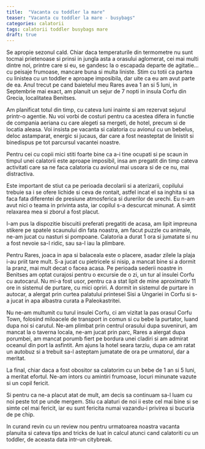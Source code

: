 ```yaml
---
title:  "Vacanta cu toddler la mare"
teaser: "Vacanta cu toddler la mare - busybags"
categories: calatorii
tags: calatorii toddler busybags mare
draft: true
---
```

Se apropie sezonul cald. Chiar daca temperaturile din termometre nu sunt tocmai prietenoase si prinsi in jungla asta a orasului aglomerat, cei mai multi dintre noi, printre care si eu, se gandesc la o escapada departe de agitatie... cu peisaje frumoase, mancare buna si multa liniste.
Stim cu totii ca partea cu linistea cu un toddler e aproape imposibila, dar uite ca eu am avut parte de ea.
Anul trecut pe cand baietelul meu Rares avea 1 an si 5 luni, in Septembrie mai exact, am planuit un sejur de 7 nopti in insula Corfu din Grecia, localitatea Benitses.

Am planificat totul din timp, cu cateva luni inainte si am rezervat sejurul printr-o agentie.
Nu voi vorbi de costuri pentru ca acestea difera in functie de compania aeriana cu care alegeti sa mergeti, de hotel, precum si de locatia aleasa. Voi insista pe vacanta si calatoria cu avionul cu un bebelus, deloc astamparat, energic si jucaus, dar care a fost neasteptat de linistit si binedispus pe tot parcursul vacantei noastre.

Pentru cei cu copii mici stiti foarte bine ca a-i tine ocupati si pe scaun in timpul unei calatorii este aproape imposibil, insa am pregatit din timp cateva activitati care sa ne faca calatoria cu avionul mai usoara si de ce nu, mai distractiva.

Este important de stiut ca pe perioada decolarii si a aterizarii, copilului trebuie sa i se ofere lichide si ceva de rontait, astfel incat el sa inghita si sa faca fata diferentei de presiune atmosferica si durerilor de urechi.
Eu n-am avut nici o teama in privinta asta, iar copilul s-a descurcat minunat. A simtit relaxarea mea si zborul a fost placut.

I-am pus la dispozitie biscuitii preferati pregatiti de acasa, am lipit impreuna stikere pe spatele scaunului din fata noastra, am facut puzzle cu animale, ne-am jucat cu nasturi si pompoane. Calatoria a durat 1 ora si jumatate si nu a fost nevoie sa-l ridic, sau sa-l iau la plimbare.

Pentru Rares, joaca in apa si balaceala este o placere, asadar zilele la plaja i-au priit tare mult. S-a jucat cu pietricele si nisip, a mancat bine si a dormit la pranz, mai mult decat o facea acasa.
Pe perioada sederii noastre in Benitses am optat curajosi pentru o excursie de o zi, un tur al insulei Corfu cu autocarul.
Nu mi-a fost usor, pentru ca a stat lipit de mine aproximativ 11 ore in sistemul de purtare, cu mici opriri. A dormit in sistemul de purtare in autocar, a alergat prin curtea palatului printesei Sisi a Ungariei in Corfu si s-a jucat in apa albastra curata a Paleokastritei.

Nu ne-am multumit cu turul insulei Corfu, ci am vizitat la pas orasul Corfu Town, folosind miloacele de transport in comun si cu bebe la purtator, luand dupa noi si carutul. Ne-am plimbat prin centrul orasului dupa suveniruri, am mancat la o taverna locala, ne-am jucat prin parc, Rares a alergat dupa porumbei, am mancat porumb fiert pe bordura unei cladiri si am admirat oceanul din port la asfintit. Am ajuns la hotel seara tarziu, dupa ce am ratat un autobuz si a trebuit sa-l asteptam jumatate de ora pe urmatorul, dar a meritat.

La final, chiar daca a fost obositor sa calatorim cu un bebe de 1 an si 5 luni, a meritat efortul. Ne-am intors cu amintiri frumoase, locuri minunate vazute si un copil fericit.

Si pentru ca ne-a placut atat de mult, am decis sa continuam sa-l luam cu noi peste tot pe unde mergem. Stiu ca alaturi de noi ii este cel mai bine si se simte cel mai fericit, iar eu sunt fericita numai vazandu-i privirea si bucuria de pe chip.

In curand revin cu un review nou pentru urmatoarea noastra vacanta planuita si cateva tips and tricks de luat in calcul atunci cand calatoriti cu un toddler, de aceasta data intr-un citybreak.
